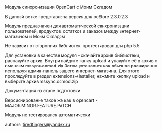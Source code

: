 Модуль синхронизации OpenCart с Моим Складом

В данной ветке представлена версия для ocStore 2.3.0.2.3

Модуль предназначен для автоматической синхронизации пользователей, продуктов, остатков и заказов между интернет-магазином и Моим Складом

Не зависит от сторонних библиотек, протестирован для php 5.5

Для установки в качестве модуля - скачайте архив библиотеки, распакуйте архив. 
Внутри найдите папку upload и упакуйте её в архив с имененм mssync.ocmod.zip
Затем установите как обычное расширение используя админ-панель вашего интернет-магазина.
Для этого проследуйте в раздел extensions->installer, нажмите кнопку upload и выберите архив mssync.ocmod.zip

Документация на этапе подготовки

Версионирование такое же как в opencart - MAJOR.MINOR.FEATURE.PATCH

Модуль не тестировался автоматически

authors: tiredfingers@yandex.ru

